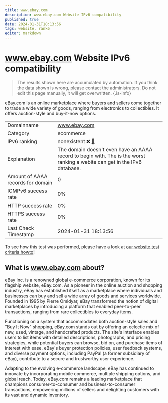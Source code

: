```yaml
---
title: www.ebay.com
description: www.ebay.com Website IPv6 compatibility
published: true
date: 2024-01-31T18:13:56
tags: website, rank6
editor: markdown
---
```


# www.ebay.com Website IPv6 compatibility

> The results shown here are accumulated by automation. If you think the data shown is wrong, please contact the administrators. 
> Do not edit this page manually, it will get overwritten.
{.is-info}

eBay.com is an online marketplace where buyers and sellers come together to trade a wide variety of goods, ranging from electronics to collectibles. It offers auction-style and buy-it-now options.


|   |   |
| - | - |
| Domainname | www.ebay.com
| Category | ecommerce |
| IPv6 ranking | nonexistent :x: [🔗](/howto/ranking) |
| Explanation | The domain doesn't even have an AAAA record to begin with. The is the worst ranking a webite can get in the IPv6 database. |
| Amount of AAAA records for domain | 0 |
| ICMPv6 success rate | 0%|
| HTTP success rate | 0% |
| HTTPS success rate | 0% |
| Last Check Timestamp | 2024-01-31 18:13:56 |

To see how this test was performed, please have a look at [our website test criteria howto](/howto/testcriteria/website)!


## What is www.ebay.com about?
eBay Inc. is a renowned global e-commerce corporation, known for its flagship website, eBay.com. As a pioneer in the online auction and shopping industry, eBay has established itself as a marketplace where individuals and businesses can buy and sell a wide array of goods and services worldwide. Founded in 1995 by Pierre Omidyar, eBay transformed the notion of digital marketplaces by introducing a platform that enabled peer-to-peer transactions, ranging from rare collectibles to everyday items.

Functioning on a system that accommodates both auction-style sales and "Buy It Now" shopping, eBay.com stands out by offering an eclectic mix of new, used, vintage, and handcrafted products. The site's interface enables users to list items with detailed descriptions, photographs, and pricing strategies, while potential buyers can browse, bid on, and purchase items of interest with ease. eBay's buyer protection policies, user feedback systems, and diverse payment options, including PayPal (a former subsidiary of eBay), contribute to a secure and trustworthy user experience.

Adapting to the evolving e-commerce landscape, eBay has continued to innovate by incorporating mobile commerce, multiple shipping options, and global reach. Today, eBay.com remains a leading marketplace that champions consumer-to-consumer and business-to-consumer transactions, empowering millions of sellers and delighting customers with its vast and dynamic inventory.


